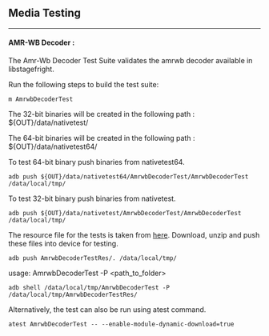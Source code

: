 ## Media Testing ##
---
#### AMR-WB Decoder :
The Amr-Wb Decoder Test Suite validates the amrwb decoder available in libstagefright.

Run the following steps to build the test suite:
```
m AmrwbDecoderTest
```

The 32-bit binaries will be created in the following path : ${OUT}/data/nativetest/

The 64-bit binaries will be created in the following path : ${OUT}/data/nativetest64/

To test 64-bit binary push binaries from nativetest64.
```
adb push ${OUT}/data/nativetest64/AmrwbDecoderTest/AmrwbDecoderTest /data/local/tmp/
```

To test 32-bit binary push binaries from nativetest.
```
adb push ${OUT}/data/nativetest/AmrwbDecoderTest/AmrwbDecoderTest /data/local/tmp/
```

The resource file for the tests is taken from [here](https://storage.googleapis.com/android_media/frameworks/av/media/libstagefright/codecs/amrwb/test/AmrwbDecoderTest.zip). Download, unzip and push these files into device for testing.

```
adb push AmrwbDecoderTestRes/. /data/local/tmp/
```

usage: AmrwbDecoderTest -P \<path_to_folder\>
```
adb shell /data/local/tmp/AmrwbDecoderTest -P /data/local/tmp/AmrwbDecoderTestRes/
```
Alternatively, the test can also be run using atest command.

```
atest AmrwbDecoderTest -- --enable-module-dynamic-download=true
```
